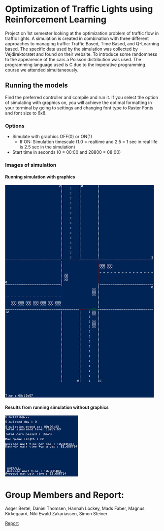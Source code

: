 # Optimization of Traffic Lights using Reinforcement Learning
Project on 1st semester looking at the optimization problem of traffic flow in traffic lights.
A simulation is created in combination with three different approaches to managing traffic: Traffic Based, Time Based, and Q-Learning based. The specific data used by the simulation was collected by Vejdirektoratet and found on their website. To introduce some randomness to the appearence of the cars a Poisson distribution was used. The programming language used is C due to the imperative programming course we attended simultaneously.

## Running the models
Find the preferred controller and compile and run it. 
If you select the option of simulating with graphics on, you will achieve the optimal formatting in your terminal by going to settings and changing font type to Raster Fonts and font size to 6x8.

### Options
- Simulate with graphics OFF(0) or ON(1)
  - If ON: Simulation timescale (1.0 = realtime and 2.5 = 1 sec in real life is 2.5 sec in the simulation)
- Start time in seconds (0 = 00:00 and 28800 = 08:00)

### Images of simulation
#### Running simulation with graphics
![Simulation in console](Images/SimulationImage.png)
#### Results from running simulation without graphics
![Results in console](Images/SimulationResults.png)

# Group Members and Report:
Asger Bertel, Daniel Thomsen, Hannah Lockey, Mads Faber, Magnus Kirkegaard, Niki Ewald Zakariassen, Simon Steiner

[Report](Report.pdf)
